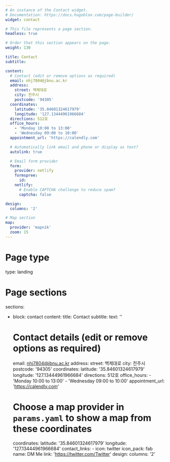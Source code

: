 ```yaml
---
# An instance of the Contact widget.
# Documentation: https://docs.hugoblox.com/page-builder/
widget: contact

# This file represents a page section.
headless: true

# Order that this section appears on the page.
weight: 130

title: Contact
subtitle:

content:
  # Contact (edit or remove options as required)
  email: nhj7804@jbnu.ac.kr
  address:
    street: 백제대로
    city: 전주시
    postcode: '94305'
  coordinates:
    latitude: '35.84601324617979'  
    longitude: '127.13444961966684' 
  directions: 512호
  office_hours:
    - 'Monday 10:00 to 13:00'
    - 'Wednesday 09:00 to 10:00'
  appointment_url: 'https://calendly.com'

  # Automatically link email and phone or display as text?
  autolink: true

  # Email form provider
  form:
    provider: netlify
    formspree:
      id:
    netlify:
      # Enable CAPTCHA challenge to reduce spam?
      captcha: false

design:
  columns: '2'

# Map section
map:
  provider: 'mapnik'
  zoom: 15
---
```


# Page type
type: landing

# Page sections
sections:
  - block: contact
    content:
      title: Contact
      subtitle:
      text: ''
      # Contact details (edit or remove options as required)
      email: nhj7804@jbnu.ac.kr
      address:
        street: 백제대로
        city: 전주시
        postcode: '94305'
      coordinates:
        latitude: '35.84601324617979'
        longitude: '127.13444961966684'
      directions: 512호
      office_hours:
        - 'Monday 10:00 to 13:00'
        - 'Wednesday 09:00 to 10:00'
      appointment_url: 'https://calendly.com'
      # Choose a map provider in `params.yaml` to show a map from these coordinates
      coordinates:
        latitude: '35.84601324617979'
        longitude: '127.13444961966684'
      contact_links:
        - icon: twitter
          icon_pack: fab
          name: DM Me
          link: 'https://twitter.com/Twitter'
    design:
      columns: '2'